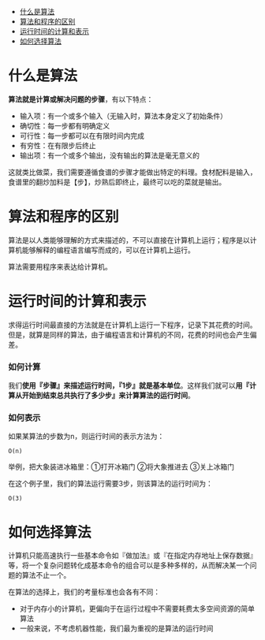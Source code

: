 - [什么是算法](#什么是算法)
- [算法和程序的区别](#算法和程序的区别)
- [运行时间的计算和表示](#运行时间的计算和表示)
- [如何选择算法](#如何选择算法)

# 什么是算法
**算法就是计算或解决问题的步骤**，有以下特点：
* 输入项：有一个或多个输入（无输入时，算法本身定义了初始条件）
* 确切性：每一步都有明确定义
* 可行性：每一步都可以在有限时间内完成
* 有穷性：在有限步后终止
* 输出项：有一个或多个输出，没有输出的算法是毫无意义的

这就类比做菜，我们需要遵循食谱的步骤才能做出特定的料理。食材配料是输入，食谱里的翻炒加料是【步】，炒熟后即终止，最终可以吃的菜就是输出。

# 算法和程序的区别
算法是以人类能够理解的方式来描述的，不可以直接在计算机上运行；程序是以计算机能够解释的编程语言编写而成的，可以在计算机上运行。

算法需要用程序来表达给计算机。

# 运行时间的计算和表示
求得运行时间最直接的方法就是在计算机上运行一下程序，记录下其花费的时间。但是，就算是同样的算法，由于编程语言和计算机的不同，花费的时间也会产生偏差。

### 如何计算
我们**使用『步骤』来描述运行时间，『1步』就是基本单位**。这样我们就可以**用『计算从开始到结束总共执行了多少步』来计算算法的运行时间**。

### 如何表示
如果某算法的步数为n，则运行时间的表示方法为：

    O(n)

举例，把大象装进冰箱里：①打开冰箱门 ②将大象推进去 ③关上冰箱门

在这个例子里，我们的算法运行需要3步，则该算法的运行时间为：

    O(3)

# 如何选择算法

计算机只能高速执行一些基本命令如『做加法』或『在指定内存地址上保存数据』等，将一个复杂问题转化成基本命令的组合可以是多种多样的，从而解决某一个问题的算法不止一个。

在算法的选择上，我们的考量标准也会各有不同：
* 对于内存小的计算机，更偏向于在运行过程中不需要耗费太多空间资源的简单算法
* 一般来说，不考虑机器性能，我们最为重视的是算法的运行时间
